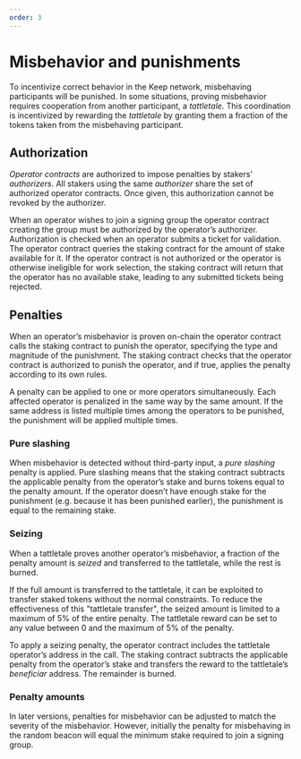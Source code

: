 ```yaml
--- 
order: 3
---
```


# Misbehavior and punishments

To incentivize correct behavior in the Keep network, misbehaving participants will be punished. In some situations, proving misbehavior requires cooperation from another participant, a _tattletale_. This coordination is incentivized by rewarding the _tattletale_ by granting them a fraction of the tokens taken from the misbehaving participant.

## Authorization

_Operator contracts_ are authorized to impose penalties by stakers' _authorizers_. All stakers using the same _authorizer_ share the set of authorized operator contracts. Once given, this authorization cannot be revoked by the authorizer.

When an operator wishes to join a signing group the operator contract creating the group must be authorized by the operator’s authorizer. Authorization is checked when an operator submits a ticket for validation. The operator contract queries the staking contract for the amount of stake available for it. If the operator contract is not authorized or the operator is otherwise ineligible for work selection, the staking contract will return that the operator has no available stake, leading to any submitted tickets being rejected.

## Penalties

When an operator’s misbehavior is proven on-chain the operator contract calls the staking contract to punish the operator, specifying the type and magnitude of the punishment. The staking contract checks that the operator contract is authorized to punish the operator, and if true, applies the penalty according to its own rules.

A penalty can be applied to one or more operators simultaneously. Each affected operator is penalized in the same way by the same amount. If the same address is listed multiple times among the operators to be punished, the punishment will be applied multiple times.

### Pure slashing

When misbehavior is detected without third-party input, a _pure slashing_ penalty is applied. Pure slashing means that the staking contract subtracts the applicable penalty from the operator’s stake and burns tokens equal to the penalty amount. If the operator doesn’t have enough stake for the punishment (e.g. because it has been punished earlier), the punishment is equal to the remaining stake.

### Seizing

When a tattletale proves another operator’s misbehavior, a fraction of the penalty amount is _seized_ and transferred to the tattletale, while the rest is burned.

If the full amount is transferred to the tattletale, it can be exploited to transfer staked tokens without the normal constraints. To reduce the effectiveness of this "tattletale transfer", the seized amount is limited to a maximum of 5% of the entire penalty. The tattletale reward can be set to any value between 0 and the maximum of 5% of the penalty.

To apply a seizing penalty, the operator contract includes the tattletale operator’s address in the call. The staking contract subtracts the applicable penalty from the operator’s stake and transfers the reward to the tattletale’s _beneficiar_ address. The remainder is burned.

### Penalty amounts

In later versions, penalties for misbehavior can be adjusted to match the severity of the misbehavior. However, initially the penalty for misbehaving in the random beacon will equal the minimum stake required to join a signing group.